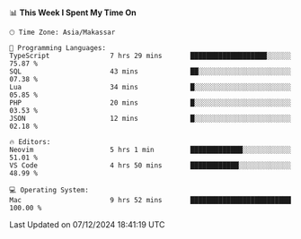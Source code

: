 <!--START_SECTION:waka-->
📊 **This Week I Spent My Time On** 

```text
🕑︎ Time Zone: Asia/Makassar

💬 Programming Languages: 
TypeScript               7 hrs 29 mins       ███████████████████░░░░░░   75.87 % 
SQL                      43 mins             ██░░░░░░░░░░░░░░░░░░░░░░░   07.38 % 
Lua                      34 mins             █░░░░░░░░░░░░░░░░░░░░░░░░   05.85 % 
PHP                      20 mins             █░░░░░░░░░░░░░░░░░░░░░░░░   03.53 % 
JSON                     12 mins             █░░░░░░░░░░░░░░░░░░░░░░░░   02.18 % 

🔥 Editors: 
Neovim                   5 hrs 1 min         █████████████░░░░░░░░░░░░   51.01 % 
VS Code                  4 hrs 50 mins       ████████████░░░░░░░░░░░░░   48.99 % 

💻 Operating System: 
Mac                      9 hrs 52 mins       █████████████████████████   100.00 % 
```


 Last Updated on 07/12/2024 18:41:19 UTC
<!--END_SECTION:waka-->
